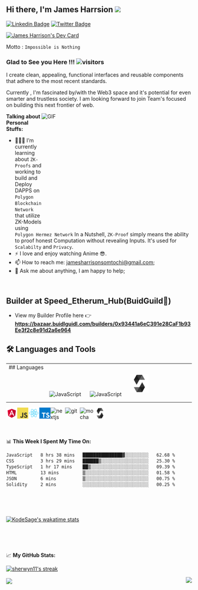 ## Hi there, I'm James Harrsion <img src="https://media.giphy.com/media/hvRJCLFzcasrR4ia7z/giphy.gif" width="25px">

[![Linkedin Badge](https://img.shields.io/badge/-LinkedIn-0e76a8?style=flat-square&logo=Linkedin&logoColor=white)](https://www.linkedin.com/in/james-harrison-212a66198/)
[![Twitter Badge](https://img.shields.io/badge/-Twitter-00acee?style=flat-square&logo=Twitter&logoColor=white)](https://twitter.com/KodeSage)

<a href="https://app.daily.dev/KodeSage"><img src="https://api.daily.dev/devcards/4c42ea1f65d545f88b9ef3c2246f40db.png?r=5dm" width="400" alt="James Harrison's Dev Card"/></a>

Motto : `Impossible is Nothing`

 ### Glad to See you Here !!!   ![visitors](https://visitor-badge.glitch.me/badge?page_id=${kodesage})
 I create clean, appealing, functional interfaces and reusable components that adhere to the most recent standards.
 
Currently , I'm fascinated by/with the Web3 space and it's potential for even smarter and trustless society.
I am looking forward to join Team's focused on building this next frontier of web.
 
 
 <img align="right" alt="GIF" src="https://github.com/Gapur/Gapur/blob/master/coding.gif?raw=true" width="408" height="318" />
 
 **Talking about Personal Stuffs:**
 
 - 👨🏻‍💻 I’m currently learning about `ZK-Proofs` and working to build and Deploy DAPPS on `Polygon Blockchain Network` that utilize ZK-Models using `Polygon Hermez Network`
In a Nutshell, `ZK-Proof` simply means the ability to proof honest Computation without revealing Inputs. It's used for `Scalabilty` and `Privacy`.
- ⚡ I love and enjoy watching Anime 😎.
- 📫 How to reach me:  jamesharrisonsomtochi@gmail.com;
- 💬 Ask me about anything, I am happy to help;
<br />

## Builder at Speed_Etherum_Hub(BuidGuild🚀) 

   - View my Builder Profile here 👉 **https://bazaar.buidlguidl.com/builders/0x93441a6eC391e28CaF1b93Ee3f2c8e91d2a6e964**
 

## 🛠 Languages and Tools
<table> 
 <tr>
  <td valign="top" width="33%">
    ## Languages
   <div align="center">  
   <img style="margin: 10px" src="https://profilinator.rishav.dev/skills-assets/javascript-original.svg" alt="JavaScript" height="50" /> 
   <img style="margin: 10px" src="  https://profilinator.rishav.dev/skills-assets/typescript-original.svg" alt="JavaScript" height="50" /> 
   <img style="margin: 10px" alt="Solidity" height="50"          src="https://raw.githubusercontent.com/github/explore/ba9de12f88fd08825c51928e91f1678cb5c94b26/topics/solidity/solidity.png" />
    </div>
   </td>
 
 </tr>
 
 
 <tr>
 </tr>
 
 <tr>
 </tr>

</table>  
 <div align="center"> 

</div>
<img align="left" alt="Angular" width="30px" src="https://raw.githubusercontent.com/github/explore/80688e429a7d4ef2fca1e82350fe8e3517d3494d/topics/angular/angular.png"/>
<img align="left" alt="JavaScript" width="30px" src="https://raw.githubusercontent.com/github/explore/80688e429a7d4ef2fca1e82350fe8e3517d3494d/topics/javascript/javascript.png" />
<img align="left" alt="React" width="30px" src="https://raw.githubusercontent.com/github/explore/80688e429a7d4ef2fca1e82350fe8e3517d3494d/topics/react/react.png" />
<img align="left" alt="Typescript" width="30px" src="https://raw.githubusercontent.com/github/explore/80688e429a7d4ef2fca1e82350fe8e3517d3494d/topics/typescript/typescript.png" />
<a href="https://nextjs.org/" target="_blank"> <img src="https://cdn.worldvectorlogo.com/logos/nextjs-3.svg" align="left" alt="nextjs" width="40" height="40"/> </a>
<a href="https://git-scm.com/" target="_blank"> <img src="https://www.vectorlogo.zone/logos/git-scm/git-scm-icon.svg" align="left" alt="git" width="40" height="40"/> </a> 
<a href="https://mochajs.org" target="_blank"> <img src="https://www.vectorlogo.zone/logos/mochajs/mochajs-icon.svg" align="left" alt="mocha" width="40" height="40"/> </a>
<img align="left" alt="Solidity" width="30px" src="https://raw.githubusercontent.com/github/explore/ba9de12f88fd08825c51928e91f1678cb5c94b26/topics/solidity/solidity.png" />

<br />
<br />
<br />
<br />

📊 **This Week I Spent My Time On:**

<!--START_SECTION:waka-->

```text
JavaScript   8 hrs 38 mins   ███████████████▓░░░░░░░░░   62.68 %
CSS          3 hrs 29 mins   ██████▒░░░░░░░░░░░░░░░░░░   25.30 %
TypeScript   1 hr 17 mins    ██▒░░░░░░░░░░░░░░░░░░░░░░   09.39 %
HTML         13 mins         ▒░░░░░░░░░░░░░░░░░░░░░░░░   01.58 %
JSON         6 mins          ▒░░░░░░░░░░░░░░░░░░░░░░░░   00.75 %
Solidity     2 mins          ░░░░░░░░░░░░░░░░░░░░░░░░░   00.25 %
```

<!--END_SECTION:waka-->
<br />
<br />
<br />

[![KodeSage's wakatime stats](https://github-readme-stats.vercel.app/api/wakatime?username=kodesage&v=2)](https://github.com/anuraghazra/github-readme-stats)

<br />
<br />
<br />

📈 **My GitHub Stats:**

<a href="https://github.com/kodesage/github-readme-streak-stats"><img title="🔥 Get streak stats for your profile at git.io/streak-stats" alt="sherwyn11's streak" src="https://github-readme-streak-stats.herokuapp.com/?user=kodesage&theme=tokyonight&hide_border=true" height="192px" width="950px"/></a>
<p><img align="center" src="https://github-readme-stats.vercel.app/api?username=kodesage&theme=dark&show_icons=true&custom_title=Activity%20Stats&title_color=40c463&text_color=b9c1c9&bg_color=161b22&hide_border=true&icon_color=40c463"/>

 <img align="right" src="https://github-readme-stats.vercel.app/api/top-langs/?username=kodesage&hide=hack,html,php&theme=dark&hide_border=true&text_color=b9c1c9&bg_color=161b22&title_color=40c463&layout=compact"/>



